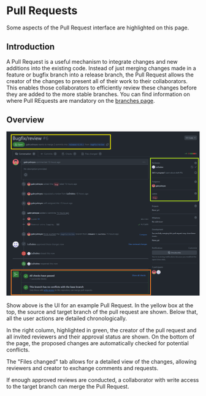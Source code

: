 # Pull Requests

Some aspects of the Pull Request interface are highlighted on this page.

## Introduction

A Pull Request is a useful mechanism to integrate changes and new additions into the existing code. Instead of just merging changes made in a feature or bugfix branch into a release branch, the Pull Request allows the creator of the changes to present all of their work to their collaborators. This enables those collaborators to efficiently review these changes before they are added to the more stable branches.
You can find information on where Pull REquests are mandatory on the [branches page](branch_types.md).

## Overview

![image](images/pr_overview.png)

Show above is the UI for an example Pull Request.
In the yellow box at the top, the source and target branch of the pull request are shown.
Below that, all the user actions are detailed chronologically.

In the right column, highlighted in green, the creator of the pull request and all invited reviewers and their approval status are shown.
On the bottom of the page, the proposed changes are automatically checked for potential conflicts.

The "Files changed" tab allows for a detailed view of the changes, allowing reviewers and creator to exchange comments and requests.

If enough approved reviews are conducted, a collaborator with write access to the target branch can merge the Pull Request.